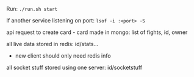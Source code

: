 Run:
`./run.sh start`

If another service listening on port:
`lsof -i :<port> -S`

api request to create card - card made in mongo: list of fights, id, owner

all live data stored in redis: id/stats...

-   new client should only need redis info

all socket stuff stored using one server: id/socketstuff
